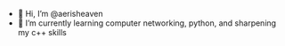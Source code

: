 - 👋 Hi, I’m @aerisheaven
- 🌱 I’m currently learning computer networking, python, and sharpening my c++ skills

<!---
zaralune/zaralune is a ✨ special ✨ repository because its `README.md` (this file) appears on your GitHub profile.
You can click the Preview link to take a look at your changes.
--->
